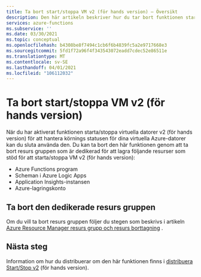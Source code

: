 ```yaml
---
title: Ta bort start/stoppa VM v2 (för hands version) – Översikt
description: Den här artikeln beskriver hur du tar bort funktionen starta/stoppa virtuella datorer v2 (för hands version).
services: azure-functions
ms.subservice: ''
ms.date: 03/30/2021
ms.topic: conceptual
ms.openlocfilehash: b4308be8f7494c1cb6f6b4839fc5a2e9717668e3
ms.sourcegitcommit: 5fd1f72a96f4f343543072eadd7cdec52e86511e
ms.translationtype: MT
ms.contentlocale: sv-SE
ms.lasthandoff: 04/01/2021
ms.locfileid: "106112032"
---
```

# <a name="how-to-remove-startstop-vms-v2-preview"></a>Ta bort start/stoppa VM v2 (för hands version)

När du har aktiverat funktionen starta/stoppa virtuella datorer v2 (för hands version) för att hantera körnings statusen för dina virtuella Azure-datorer kan du sluta använda den. Du kan ta bort den här funktionen genom att ta bort resurs gruppen som är dedikerad för att lagra följande resurser som stöd för att starta/stoppa VM v2 (för hands version):

- Azure Functions program
- Scheman i Azure Logic Apps
- Application Insights-instansen
- Azure-lagringskonto

## <a name="delete-the-dedicated-resource-group"></a>Ta bort den dedikerade resurs gruppen

Om du vill ta bort resurs gruppen följer du stegen som beskrivs i artikeln [Azure Resource Manager resurs grupp och resurs borttagning](../../azure-resource-manager/management/delete-resource-group.md) .

## <a name="next-steps"></a>Nästa steg

Information om hur du distribuerar om den här funktionen finns i [distribuera Start/Stop v2](deploy.md) (för hands version).